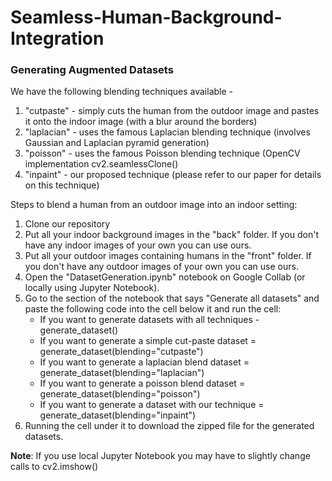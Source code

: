 # Seamless-Human-Background-Integration

### Generating Augmented Datasets
We have the following blending techniques available - 
1) "cutpaste" - simply cuts the human from the outdoor image and pastes it onto the indoor image (with a blur around the borders)
2) "laplacian" - uses the famous Laplacian blending technique (involves Gaussian and Laplacian pyramid generation)
3) "poisson" - uses the famous Poisson blending technique (OpenCV implementation cv2.seamlessClone()
4) "inpaint" - our proposed technique (please refer to our paper for details on this technique)


Steps to blend a human from an outdoor image into an indoor setting:
1) Clone our repository
2) Put all your indoor background images in the "back" folder. If you don't have any indoor images of your own you can use ours.
3) Put all your outdoor images containing humans in the "front" folder. If you don't have any outdoor images of your own you can use ours.
4) Open the "DatasetGeneration.ipynb" notebook on Google Collab (or locally using Jupyter Notebook).
5) Go to the section of the notebook that says "Generate all datasets" and paste the following code into the cell below it and run the cell:
      - If you want to generate datasets with all techniques - generate_dataset()
      - If you want to generate a simple cut-paste dataset = generate_dataset(blending="cutpaste")
      - If you want to generate a laplacian blend dataset = generate_dataset(blending="laplacian")
      - If you want to generate a poisson blend dataset = generate_dataset(blending="poisson")
      - If you want to generate a dataset with our technique = generate_dataset(blending="inpaint")
6) Running the cell under it to download the zipped file for the generated datasets.
   
<b>Note</b>: If you use local Jupyter Notebook you may have to slightly change calls to cv2.imshow()

